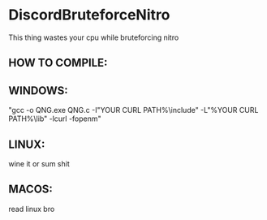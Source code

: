 # DiscordBruteforceNitro

This thing wastes your cpu while bruteforcing nitro


## HOW TO COMPILE:

## WINDOWS:

"gcc -o QNG.exe QNG.c -I"YOUR CURL PATH%\include" -L"%YOUR CURL PATH%\lib" -lcurl -fopenm"

## LINUX:

wine it or sum shit

## MACOS:

read linux bro
